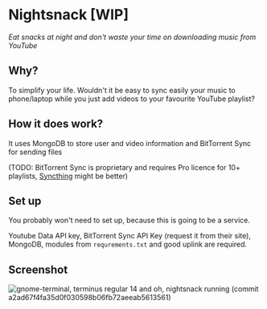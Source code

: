 # Nightsnack [WIP]
_Eat snacks at night and don't waste your time on downloading music from YouTube_

## Why?
To simplify your life. Wouldn't it be easy to sync easily your music to phone/laptop while you just add videos to your favourite YouTube playlist?

## How it does work?
It uses MongoDB to store user and video information and BitTorrent Sync for sending files

(TODO: BitTorrent Sync is proprietary and requires Pro licence for 10+ playlists, [Syncthing](https://syncthing.net/) might be better)

## Set up
You probably won't need to set up, because this is going to be a service.

Youtube Data API key, BitTorrent Sync API Key (request it from their site), MongoDB, modules from `requrements.txt` and good uplink are required.


## Screenshot
![gnome-terminal, terminus regular 14 and oh, nightsnack running (commit a2ad67f4fa35d0f030598b06fb72aeeab5613561)](http://i.imgur.com/O052fT1.png)
